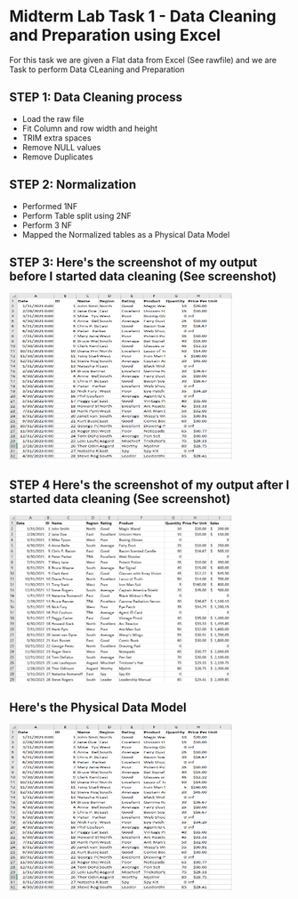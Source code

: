 # Midterm Lab Task 1 - Data Cleaning and Preparation using Excel

For this task we are given a Flat data from Excel (See rawfile) and we are Task to perform Data CLeaning and Preparation

## STEP 1: Data Cleaning process
- Load the raw file
- Fit Column and row width and height
- TRIM extra spaces
- Remove NULL values
- Remove Duplicates

## STEP 2: Normalization
- Performed 1NF
- Perform Table split using 2NF
- Perform 3 NF
- Mapped the Normalized tables as a Physical Data Model

## STEP 3: Here's the screenshot of my output before I started data cleaning (See screenshot)
<img src="rawdata.PNG" alt="Alt Text" width="400" height="300">

## STEP 4 Here's the screenshot of my output after I started data cleaning (See screenshot)
<img src="cleaneddata.PNG" alt="Alt Text" width="400" height="300">

## Here's the Physical Data Model
<img src="rawdata.PNG" alt="Alt Text" width="400" height="300">
